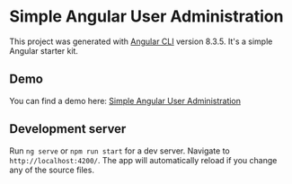 # Simple Angular User Administration

This project was generated with [Angular CLI](https://github.com/angular/angular-cli) version 8.3.5.
It's a simple Angular starter kit.

## Demo

You can find a demo here: <a href="http://www.detepak.cz/angular-user-administration/">Simple Angular User Administration</a>

## Development server

Run `ng serve` or `npm run start` for a dev server. Navigate to `http://localhost:4200/`. The app will automatically reload if you change any of the source files.
